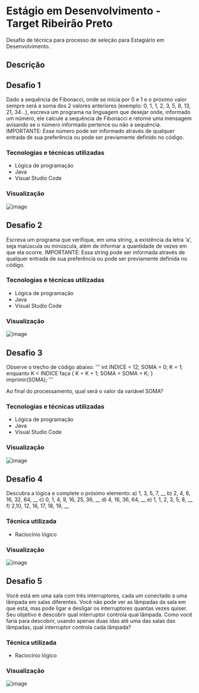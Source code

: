 # Estágio em Desenvolvimento - Target Ribeirão Preto
Desafio de técnica para processo de seleção para Estagiário em Desenvolvimento.
## Descrição
## Desafio 1
Dado a sequência de Fibonacci, onde se inicia por 0 e 1 e o próximo valor sempre será a soma dos 2 valores anteriores (exemplo: 0, 1, 1, 2, 3, 5, 8, 13, 21, 34...), escreva um programa na linguagem que desejar onde, informado um número, ele calcule a sequência de Fibonacci e retorne uma mensagem avisando se o número informado pertence ou não a sequência.
IMPORTANTE: Esse número pode ser informado através de qualquer entrada de sua preferência ou pode ser previamente definido no código.
   
### Tecnologias e técnicas utilizadas
* Lógica de programação
* Java
* Visual Studio Code
  
### Visualização

![image](https://github.com/user-attachments/assets/29716ed2-8ffe-400c-907f-5ccc2ae7e639)

## Desafio 2
Escreva um programa que verifique, em uma string, a existência da letra ‘a’, seja maiúscula ou minúscula, além de informar a quantidade de vezes em que ela ocorre.
IMPORTANTE: Essa string pode ser informada através de qualquer entrada de sua preferência ou pode ser previamente definida no código.
   
### Tecnologias e técnicas utilizadas
* Lógica de programação
* Java
* Visual Studio Code
  
### Visualização

![image](https://github.com/user-attachments/assets/14f72efe-6187-4a17-8afd-443c36010e4b)

## Desafio 3
Observe o trecho de código abaixo: 
'''
int INDICE = 12;
SOMA = 0;
K = 1;
enquanto K < INDICE faça { 
K = K + 1; 
SOMA = SOMA + K; 
} 
imprimir(SOMA);
'''

Ao final do processamento, qual será o valor da variável SOMA?
   
### Tecnologias e técnicas utilizadas
* Lógica de programação
* Java
* Visual Studio Code
  
### Visualização

![image](https://github.com/user-attachments/assets/b30d6c38-ec3a-47cc-a3ed-264f9d351e7d)

## Desafio 4
Descubra a lógica e complete o próximo elemento:
a) 1, 3, 5, 7, __
b) 2, 4, 8, 16, 32, 64, __
c) 0, 1, 4, 9, 16, 25, 36, __
d) 4, 16, 36, 64, __
e) 1, 1, 2, 3, 5, 8, __
f) 2,10, 12, 16, 17, 18, 19, __
   
### Técnica utilizada
* Raciocínio lógico
  
### Visualização

![image](https://github.com/user-attachments/assets/6a505cec-fa16-409d-8213-0080d402771e)

## Desafio 5
Você está em uma sala com três interruptores, cada um conectado a uma lâmpada em salas diferentes. Você não pode ver as lâmpadas da sala em que está, mas pode ligar e desligar os interruptores quantas vezes quiser. Seu objetivo é descobrir qual interruptor controla qual lâmpada. Como você faria para descobrir, usando apenas duas idas até uma das salas das lâmpadas, qual interruptor controla cada lâmpada? 
   
### Técnica utilizada
* Raciocínio lógico
  
### Visualização

![image](https://github.com/user-attachments/assets/e34b1aa5-9ed8-4a09-bb68-c423df60b196)




